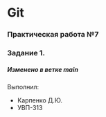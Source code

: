 # Git
### Практическая работа №7
### Задание 1.
##### Изменено в ветке main
Выполнил:
* Карпенко Д.Ю.
* УВП-313
